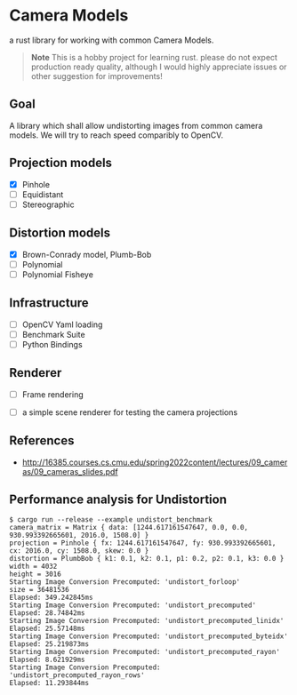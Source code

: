 # Camera Models 
a rust library for working with common Camera Models. 

> **Note**
> This is a hobby project for learning rust. please do not expect production ready quality, although I would highly appreciate issues or other suggestion for improvements!


## Goal
A library which shall allow undistorting images from common camera models. We will try to reach speed comparibly to OpenCV.


## Projection models
- [x] Pinhole 
- [ ] Equidistant
- [ ] Stereographic

## Distortion models
- [x] Brown-Conrady model, Plumb-Bob
- [ ] Polynomial
- [ ] Polynomial Fisheye

## Infrastructure
- [ ] OpenCV Yaml loading
- [ ] Benchmark Suite
- [ ] Python Bindings

## Renderer
- [ ] Frame rendering 
- [ ] a simple scene renderer for testing the camera projections


## References
- http://16385.courses.cs.cmu.edu/spring2022content/lectures/09_cameras/09_cameras_slides.pdf


## Performance analysis for Undistortion

```console
$ cargo run --release --example undistort_benchmark
camera_matrix = Matrix { data: [1244.617161547647, 0.0, 0.0, 930.993392665601, 2016.0, 1508.0] }
projection = Pinhole { fx: 1244.617161547647, fy: 930.993392665601, cx: 2016.0, cy: 1508.0, skew: 0.0 }
distortion = PlumbBob { k1: 0.1, k2: 0.1, p1: 0.2, p2: 0.1, k3: 0.0 }
width = 4032
height = 3016
Starting Image Conversion Precomputed: 'undistort_forloop'
size = 36481536
Elapsed: 349.242845ms
Starting Image Conversion Precomputed: 'undistort_precomputed'
Elapsed: 28.74842ms
Starting Image Conversion Precomputed: 'undistort_precomputed_linidx'
Elapsed: 25.57148ms
Starting Image Conversion Precomputed: 'undistort_precomputed_byteidx'
Elapsed: 25.219873ms
Starting Image Conversion Precomputed: 'undistort_precomputed_rayon'
Elapsed: 8.621929ms
Starting Image Conversion Precomputed: 'undistort_precomputed_rayon_rows'
Elapsed: 11.293844ms
```
